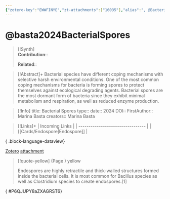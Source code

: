 ```yaml
---
{"zotero-key":"EWWFINYE","zt-attachments":["16035"],"alias":", @Bacterial Spores","keywords":["Microbiology","Bacteria"],"FirstAuthor":"[[ Marina Basta]]","tags":["source/researchpaper"],"dg-publish":true,"permalink":"/sources/research-papers/basta2024-bacterial-spores/","dgPassFrontmatter":true}
---
```


# @basta2024BacterialSpores

>[!Synth]  
>**Contribution**::  
>  
>**Related**:: 
>  

> [!Abstract]+
> Bacterial species have different coping mechanisms with selective harsh environmental conditions. One of the most common coping mechanisms for bacteria is forming spores to protect themselves against ecological degrading agents. Bacterial spores are the most dormant form of bacteria since they exhibit minimal metabolism and respiration, as well as reduced enzyme production.

> [!Info]
> title: Bacterial Spores
> type:: 
> date:: 2024
> DOI:: 
> FirstAuthor:: Marina Basta
> creators:: Marina Basta

> [!Links]+
>  | Incoming Links                    |
> | --------------------------------- |
> | [[Cards/Endospore\|Endospore]] |
> 
{ .block-language-dataview}


[Zotero](zotero://select/library/items/EWWFINYE) [attachment](file:///Users/nathanmaxwell/Zotero/storage/ZXAGRST6/NBK556071.html)

> [!quote-yellow] (Page ) yellow
> 
> Endospores are highly retractile and thick-walled structures formed inside the bacterial cells. It is most common for Bacillus species as well as Clostridium species to create endospores.[1]
>
{ #P6QJUPY8aZXAGRST6}

